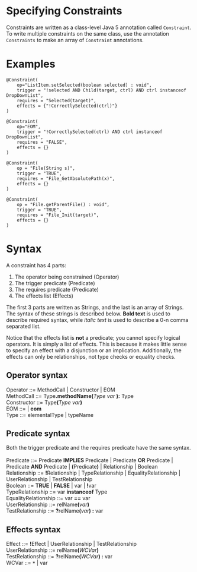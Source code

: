 # Specifying Constraints #
Constraints are written as a class-level Java 5 annotation called `Constraint`. To write multiple constraints on the same class, use the annotation `Constraints` to make an array of `Constraint` annotations.

# Examples #

```
@Constraint(
	op="ListItem.setSelected(boolean selected) : void",
	trigger = "!selected AND Child(target, ctrl) AND ctrl instanceof DropDownList",
	requires = "Selected(target)",
	effects = {"!CorrectlySelected(ctrl)"}
)
```

```
@Constraint(
	op="EOM",
	trigger = "!CorrectlySelected(ctrl) AND ctrl instanceof DropDownList",
	requires = "FALSE",
	effects = {}
)
```

```
@Constraint(
	op = "File(String s)",
	trigger = "TRUE",
	requires = "File_GetAbsolutePath(x)",
	effects = {}					
)
```

```
@Constraint(
	op = "File.getParentFile() : void",
	trigger = "TRUE",
	requires = "File_Init(target)",
	effects = {}
)
```

# Syntax #
A constraint has 4 parts:
  1. The operator being constrained (Operator)
  1. The trigger predicate (Predicate)
  1. The requires predicate (Predicate)
  1. The effects list (Effects)

The first 3 parts are written as Strings, and the last is an array of Strings. The syntax of these strings is described below. **Bold text** is used to describe required syntax, while _italic text_ is used to describe a 0-n comma separated list.

Notice that the effects list is **not** a predicate; you cannot specify logical operators. It is simply a list of effects. This is because it makes little sense to specify an effect with a disjunction or an implication. Additionally, the effects can only be relationships, not type checks or equality checks.

## Operator syntax ##
Operator ::= MethodCall | Constructor | EOM<br>
MethodCall ::= Type<b>.methodName(</b><i>Type var</i> <b>):</b> Type<br>
Constructor ::= Type<b>(</b><i>Type var</i><b>)</b><br>
EOM ::=  | <b>eom</b><br>
Type ::= elementalType | typeName<br>

<h2>Predicate syntax</h2>
Both the trigger predicate and the requires predicate have the same syntax.<br>
<br>
Predicate ::= Predicate <b>IMPLIES</b> Predicate | Predicate <b>OR</b> Predicate | Predicate <b>AND</b> Predicate | <b>(</b>Predicate<b>)</b> | Relationship | Boolean<br>
Relationship ::= <b>!</b>Relationship | TypeRelationship | EqualityRelationship | UserRelationship | TestRelationship<br>
Boolean ::= <b>TRUE</b> | <b>FALSE</b> | var | <b>!</b>var<br>
TypeRelationship ::= var <b>instanceof</b> Type<br>
EqualityRelationship ::= var <b>==</b> var<br>
UserRelationship ::= relName<b>(</b><i>var</i><b>)</b><br>
TestRelationship ::= <b>?</b>relName<b>(</b><i>var</i><b>) :</b> var<br>

<h2>Effects syntax</h2>

Effect ::= <b>!</b>Effect | UserRelationship | TestRelationship<br>
UserRelationship ::= relName<b>(</b><i>WCVar</i><b>)</b><br>
TestRelationship ::= <b>?</b>relName<b>(</b><i>WCVar</i><b>) :</b> var<br>
WCVar ::= <b><code>*</code></b> | var<br>